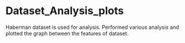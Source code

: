 # Dataset_Analysis_plots
Haberman dataset is used for analysis.
Performed various analysis and plotted the graph between the features of dataset.
